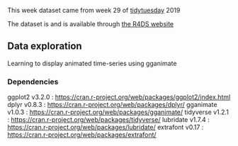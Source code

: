 This week dataset came from week 29 of [tidytuesday](https://github.com/rfordatascience/tidytuesday/tree/master/data/2019/2019-07-16) 2019

The dataset is and is available through [the R4DS website](https://www.rfordatasci.com/)

## Data exploration
Learning to display animated time-series using gganimate  

### Dependencies
ggplot2 v3.2.0 : https://cran.r-project.org/web/packages/ggplot2/index.html
dplyr v0.8.3 : https://cran.r-project.org/web/packages/dplyr/
gganimate v1.0.3 : https://cran.r-project.org/web/packages/gganimate/
tidyverse v1.2.1 : https://cran.r-project.org/web/packages/tidyverse/ 
lubridate v1.7.4 : https://cran.r-project.org/web/packages/lubridate/
extrafont v0.17 : https://cran.r-project.org/web/packages/extrafont/

